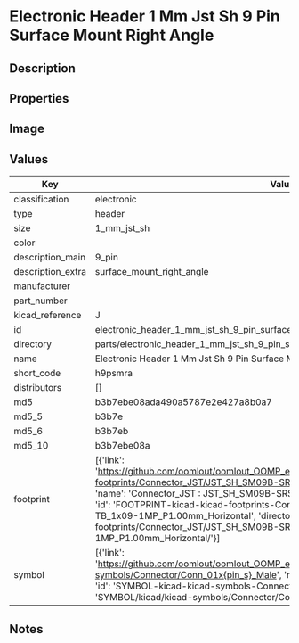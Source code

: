# Electronic Header 1 Mm Jst Sh 9 Pin Surface Mount Right Angle

## Description

## Properties


## Image


## Values

| Key | Value |
| --- | --- |
| classification | electronic |
| type | header |
| size | 1_mm_jst_sh |
| color |  |
| description_main | 9_pin |
| description_extra | surface_mount_right_angle |
| manufacturer |  |
| part_number |  |
| kicad_reference | J |
| id | electronic_header_1_mm_jst_sh_9_pin_surface_mount_right_angle |
| directory | parts/electronic_header_1_mm_jst_sh_9_pin_surface_mount_right_angle |
| name | Electronic Header 1 Mm Jst Sh 9 Pin Surface Mount Right Angle |
| short_code | h9psmra |
| distributors | [] |
| md5 | b3b7ebe08ada490a5787e2e427a8b0a7 |
| md5_5 | b3b7e |
| md5_6 | b3b7eb |
| md5_10 | b3b7ebe08a |
| footprint | [{'link': 'https://github.com/oomlout/oomlout_OOMP_eda_V2/tree/main/FOOTPRINT/kicad/kicad-footprints/Connector_JST/JST_SH_SM09B-SRSS-TB_1x09-1MP_P1.00mm_Horizontal', 'name': 'Connector_JST : JST_SH_SM09B-SRSS-TB_1x09-1MP_P1.00mm_Horizontal', 'id': 'FOOTPRINT-kicad-kicad-footprints-Connector_JST-JST_SH_SM09B-SRSS-TB_1x09-1MP_P1.00mm_Horizontal', 'directory': 'FOOTPRINT/kicad/kicad-footprints/Connector_JST/JST_SH_SM09B-SRSS-TB_1x09-1MP_P1.00mm_Horizontal/'}] |
| symbol | [{'link': 'https://github.com/oomlout/oomlout_OOMP_eda_V2/tree/main/SYMBOL/kicad/kicad-symbols/Connector/Conn_01x{pin_s}_Male', 'name': 'Connector : Conn_01x09_Male', 'id': 'SYMBOL-kicad-kicad-symbols-Connector-Conn_01x09_Male', 'directory': 'SYMBOL/kicad/kicad-symbols/Connector/Conn_01x09_Male/'}] |

## Notes

